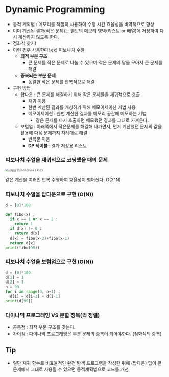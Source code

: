 # Dynamic Programming

- 동적 계획법 : 메모리를 적절히 사용하여 수행 시간 효율성을 비약적으로 향상
- 이미 계산된 결과(작은 문제)는 별도의 메모리 영역(리스트 or 배열)에 저장하여 다시 계산하지 않도록 한다.
- 점화식 찾기!
- 이런 경우 사용한다!  ex) 피보나치 수열
  - **최적 부분 구조**
    - 큰 문제를 작은 문제로 나눌 수 있으며 작은 문제의 답을 모아서 큰 문제를 해결
  - **중복되는 부분 문제**
    - 동일한 작은 문제를 반복적으로 해결
- 구현 방법
  - 탑다운 : 큰 문제를 해결하기 위해 작은 문제들을 재귀적으로 호출 
    - 재귀 이용
    - 한번 계산된 결과를 캐싱하기 위해 메모이제이션 기법 사용
    - 메모이제이션 : 한번 계산한 결과를 메모리 공간에 메모하는 기법
      - 같은 문제를 다시 호출하면 메모했던 결과를 그대로 가져온다.
  - 보텀업 : 아래쪽에서 작은문제를 해결해 나가면서, 먼저 계산했던 문제의 값을 활용해 다음 문제까지 차례대로 해결
    - 반복문 이용
    - **DP 테이블** : 결과 저장용 리스트



### 피보나치 수열을 재귀적으로 코딩했을 때의 문제

<img src="/Users/sangmee/Library/Application Support/typora-user-images/스크린샷 2021-02-08 오후 5.43.23.png" alt="스크린샷 2021-02-08 오후 5.43.23" style="zoom:50%;" />

같은 계산을 여러번 반복 수행하여 효율성이 떨어진다. O(2^N)



### 피보나치 수열을 탑다운으로 구현 (O(N))

~~~python
d = [0]*100

def fibo(x) :
  if x == 1 or x == 2 :
    return 1
  if d[x] != 0 :
    return d[x]
  d[x] = fibo(x-2)+fibo(x-1)
  return d[x]
print(fibo(99))
~~~



### 피보나치 수열을 보텀업으로 구현 (O(N))

~~~python
d = [0]*100
d[1] = 1
d[2] = 1
n = 99
for i in range(3, n+1) :
  d[i] = d[i-2] + d[i-1]
print(d[99])
~~~



### 다이나믹 프로그래밍 VS 분할 정복(퀵 정렬)

- 공통점 : 최적 부분 구조를 갖는다.
- 차이점 : 다이나믹 프로그래밍은 부분 문제의 중복이 되어야한다. (점화식의 중복)



## Tip

- 일단 재귀 함수로 비효율적인 완전 탐색 프로그램을 작성한 뒤에 (탑다운) 답이 큰 문제에서 그대로 사용될 수 있으면 동적계획법으로 코드를 개선